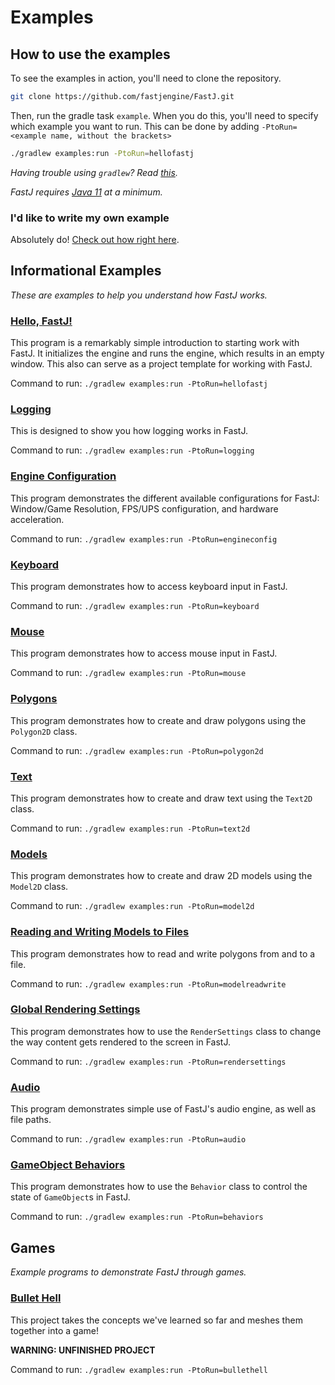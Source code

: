 # Examples

## How to use the examples
To see the examples in action, you'll need to clone the repository.
```bash
git clone https://github.com/fastjengine/FastJ.git
```

Then, run the gradle task `example`. When you do this, you'll need to specify which example you want to run. This can be done by adding `-PtoRun=<example name, without the brackets>`
```bash
./gradlew examples:run -PtoRun=hellofastj
```
_Having trouble using `gradlew`? Read [this][Terminals Are Different]._

_FastJ requires [Java 11][AdoptOpenJDK-Java11-Link] at a minimum._

### I'd like to write my own example
Absolutely do! [Check out how right here](https://github.com/fastjengine/FastJ/blob/main/.github/contributing/contributing-examples.md).

## Informational Examples
_These are examples to help you understand how FastJ works._

### [Hello, FastJ!](http://example.fastj.me/hellofastj/Main.java)
This program is a remarkably simple introduction to starting work with FastJ. It initializes the engine and runs the engine, which results in an empty window. This also can serve as a project template for working with FastJ.

Command to run: `./gradlew examples:run -PtoRun=hellofastj`

### [Logging](http://example.fastj.me/logging/Main.java)
This is designed to show you how logging works in FastJ.

Command to run: `./gradlew examples:run -PtoRun=logging`

### [Engine Configuration](http://example.fastj.me/engineconfig/Main.java)
This program demonstrates the different available configurations for FastJ: Window/Game Resolution, FPS/UPS configuration, and hardware acceleration.

Command to run: `./gradlew examples:run -PtoRun=engineconfig`

### [Keyboard](http://example.fastj.me/keyboard/Main.java)
This program demonstrates how to access keyboard input in FastJ.

Command to run: `./gradlew examples:run -PtoRun=keyboard`

### [Mouse](http://example.fastj.me/mouse/Main.java)
This program demonstrates how to access mouse input in FastJ.

Command to run: `./gradlew examples:run -PtoRun=mouse`

### [Polygons](http://example.fastj.me/polygon2d/Main.java)
This program demonstrates how to create and draw polygons using the `Polygon2D` class.

Command to run: `./gradlew examples:run -PtoRun=polygon2d`

### [Text](http://example.fastj.me/text2d/Main.java)
This program demonstrates how to create and draw text using the `Text2D` class.

Command to run: `./gradlew examples:run -PtoRun=text2d`

### [Models](http://example.fastj.me/model2d/Main.java)
This program demonstrates how to create and draw 2D models using the `Model2D` class.

Command to run: `./gradlew examples:run -PtoRun=model2d`

### [Reading and Writing Models to Files](http://example.fastj.me/modelreadwrite/Main.java)
This program demonstrates how to read and write polygons from and to a file.

Command to run: `./gradlew examples:run -PtoRun=modelreadwrite`

### [Global Rendering Settings](http://example.fastj.me/rendersettings/Main.java)
This program demonstrates how to use the `RenderSettings` class to change the way content gets rendered to the screen in FastJ.

Command to run: `./gradlew examples:run -PtoRun=rendersettings`

### [Audio](http://example.fastj.me/audio/Main.java)
This program demonstrates simple use of FastJ's audio engine, as well as file paths.

Command to run: `./gradlew examples:run -PtoRun=audio`

### [GameObject Behaviors](http://example.fastj.me/behaviors/Main.java)
This program demonstrates how to use the `Behavior` class to control the state of `GameObject`s in FastJ.

Command to run: `./gradlew examples:run -PtoRun=behaviors`

## Games
_Example programs to demonstrate FastJ through games._

### [Bullet Hell](http://example.fastj.me/bullethell)
This project takes the concepts we've learned so far and meshes them together into a game!

**WARNING: UNFINISHED PROJECT**

Command to run: `./gradlew examples:run -PtoRun=bullethell`


[Terminals Are Different]: https://gist.github.com/lucasstarsz/9bbc306f8655b916367d557043e498ad "Terminals Access Files Differently"
[AdoptOpenJDK-Java11-Link]: https://adoptopenjdk.net/?variant=openjdk11&jvmVariant=hotspot
